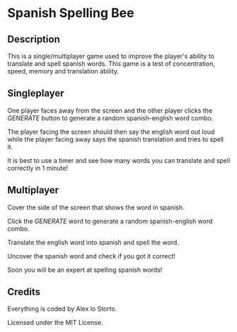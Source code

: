 # Spanish Spelling Bee #

## Description ##

This is a single/multiplayer game used to improve the player's ability to translate and spell spanish words. This game is a test of concentration, speed, memory and translation ability.

## Singleplayer ##

One player faces away from the screen and the other player clicks the *GENERATE* button to generate a random spanish-english word combo.

The player facing the screen should then say the english word out loud while the player facing away says the spanish translation and tries to spell it.

It is best to use a timer and see how many words you can translate and spell correctly in 1 minute!

## Multiplayer ##

Cover the side of the screen that shows the word in spanish.

Click the *GENERATE* word to generate a random spanish-english word combo.

Translate the english word into spanish and spell the word.

Uncover the spanish word and check if you got it correct!

Soon you will be an expert at spelling spanish words!


## Credits ##

Everything is coded by Alex lo Storto.

Licensed under the MIT License.

